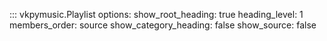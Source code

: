 ::: vkpymusic.Playlist
    options:
        show_root_heading: true
        heading_level: 1
        members_order: source
        show_category_heading: false
        show_source: false